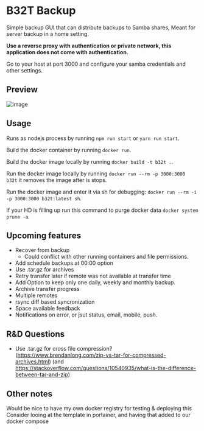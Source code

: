# B32T Backup

Simple backup GUI that can distribute backups to Samba shares,
Meant for server backup in a home setting.

**Use a reverse proxy with authentication or private network, this application does not come with authentication.**

Go to your host at port 3000 and configure your samba credentials and other settings.

## Preview

![image](https://user-images.githubusercontent.com/870110/83979889-ec2afd80-a911-11ea-9eb8-47917e01e071.png)

## Usage

Runs as nodejs process by running `npm run start` or `yarn run start`.

Build the docker container by running `docker run`.

Build the docker image locally by running `docker build -t b32t .`.

Run the docker image locally by running `docker run --rm -p 3000:3000 b32t` it removes the image after is stops.

Run the docker image and enter it via sh for debugging: `docker run --rm -i -p 3000:3000 b32t:latest sh`.

If your HD is filling up run this command to purge docker data `docker system prune -a`.

## Upcoming features

- Recover from backup
  - Could conflict with other running containers and file permissions.
- Add schedule backups at 00:00 option
- Use .tar.gz for archives
- Retry transfer later if remote was not available at transfer time
- Add Option to keep only one daily, weekly and monthly backup.
- Archive transfer progress
- Multiple remotes
- rsync diff based syncronization
- Space available feedback
- Notifications on error, or jsut status, email, mobile, push.

## R&D Questions

- Use .tar.gz for cross file compression? (https://www.brendanlong.com/zip-vs-tar-for-compressed-archives.html) (and https://stackoverflow.com/questions/10540935/what-is-the-difference-between-tar-and-zip)

## Other notes

Would be nice to have my own docker registry for testing & deploying this
Consider looing at the template in portainer, and having that added to our docker compose
